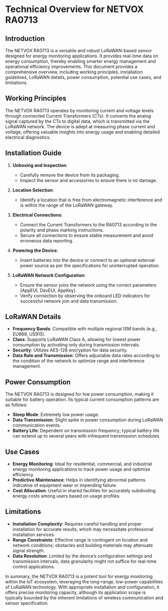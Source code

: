 # Technical Overview for NETVOX RA0713

## Introduction

The NETVOX RA0713 is a versatile and robust LoRaWAN-based sensor designed for energy monitoring applications. It provides real-time data on energy consumption, thereby enabling smarter energy management and operational efficiency improvements. This document provides a comprehensive overview, including working principles, installation guidelines, LoRaWAN details, power consumption, potential use cases, and limitations.

## Working Principles

The NETVOX RA0713 operates by monitoring current and voltage levels through connected Current Transformers (CTs). It converts the analog signal captured by the CTs to digital data, which is transmitted via the LoRaWAN network. The device is adept at measuring phase current and voltage, offering valuable insights into energy usage and enabling detailed electrical diagnostics.

## Installation Guide

1. **Unboxing and Inspection**: 
   - Carefully remove the device from its packaging.
   - Inspect the sensor and accessories to ensure there is no damage.

2. **Location Selection**:
   - Identify a location that is free from electromagnetic interference and is within the range of the LoRaWAN gateway.

3. **Electrical Connections**:
   - Connect the Current Transformers to the RA0713 according to the polarity and phase marking instructions.
   - Secure all connections to ensure stable measurement and avoid erroneous data reporting.

4. **Powering the Device**:
   - Insert batteries into the device or connect to an optional external power source as per the specifications for uninterrupted operation.

5. **LoRaWAN Network Configuration**:
   - Ensure the sensor joins the network using the correct parameters (AppEUI, DevEUI, AppKey).
   - Verify connection by observing the onboard LED indicators for successful network join and data transmission.

## LoRaWAN Details

- **Frequency Bands**: Compatible with multiple regional ISM bands (e.g., EU868, US915).
- **Class**: Supports LoRaWAN Class A, allowing for lowest power consumption by activating only during transmission intervals.
- **Security**: Utilizes AES-128 encryption for data security.
- **Data Rate and Transmission**: Offers adjustable data rates according to the condition of the network to optimize range and interference management.

## Power Consumption

The NETVOX RA0713 is designed for low power consumption, making it suitable for battery operation. Its typical current consumption patterns are as follows:
- **Sleep Mode**: Extremely low power usage.
- **Data Transmission**: Slight spike in power consumption during LoRaWAN communication events.
- **Battery Life**: Dependent on transmission frequency; typical battery life can extend up to several years with infrequent transmission schedules.

## Use Cases

- **Energy Monitoring**: Ideal for residential, commercial, and industrial energy monitoring applications to track power usage and optimize efficiency.
- **Predictive Maintenance**: Helps in identifying abnormal patterns indicative of equipment wear or impending failure.
- **Cost Allocation**: Useful in shared facilities for accurately subdividing energy costs among users based on usage profiles.

## Limitations

- **Installation Complexity**: Requires careful handling and proper installation for accurate results, which may necessitate professional installation services.
- **Range Constraints**: Effective range is contingent on location and network conditions; obstacles and building materials may attenuate signal strength.
- **Data Resolution**: Limited by the device’s configuration settings and transmission intervals, data granularity might not suffice for real-time control applications.

In summary, the NETVOX RA0713 is a potent tool for energy monitoring within the IoT ecosystem, leveraging the long-range, low-power capabilities of LoRaWAN technology. With appropriate installation and configuration, it offers precise monitoring capacity, although its application scope is typically bounded by the inherent limitations of wireless communication and sensor specification.